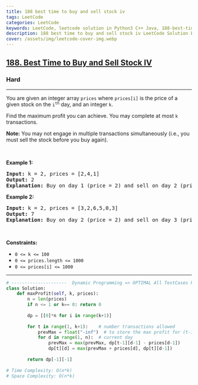 ```yaml
---
title: 188 best time to buy and sell stock iv
tags: LeetCode
categories: LeetCode
keywords: LeetCode, leetcode solution in Python3 C++ Java, 188-best-time-to-buy-and-sell-stock-iv solution
description: 188 best time to buy and sell stock iv LeetCode Solution Explained
cover: /assets/img/leetcode-cover-img.webp
---
```





<h2><a href="https://leetcode.com/problems/best-time-to-buy-and-sell-stock-iv/">188. Best Time to Buy and Sell Stock IV</a></h2><h3>Hard</h3><hr><div><p>You are given an integer array <code>prices</code> where <code>prices[i]</code> is the price of a given stock on the <code>i<sup>th</sup></code> day, and an integer <code>k</code>.</p>

<p>Find the maximum profit you can achieve. You may complete at most <code>k</code> transactions.</p>

<p><strong>Note:</strong> You may not engage in multiple transactions simultaneously (i.e., you must sell the stock before you buy again).</p>

<p>&nbsp;</p>
<p><strong>Example 1:</strong></p>

<pre><strong>Input:</strong> k = 2, prices = [2,4,1]
<strong>Output:</strong> 2
<strong>Explanation:</strong> Buy on day 1 (price = 2) and sell on day 2 (price = 4), profit = 4-2 = 2.
</pre>

<p><strong>Example 2:</strong></p>

<pre><strong>Input:</strong> k = 2, prices = [3,2,6,5,0,3]
<strong>Output:</strong> 7
<strong>Explanation:</strong> Buy on day 2 (price = 2) and sell on day 3 (price = 6), profit = 6-2 = 4. Then buy on day 5 (price = 0) and sell on day 6 (price = 3), profit = 3-0 = 3.
</pre>

<p>&nbsp;</p>
<p><strong>Constraints:</strong></p>

<ul>
	<li><code>0 &lt;= k &lt;= 100</code></li>
	<li><code>0 &lt;= prices.length &lt;= 1000</code></li>
	<li><code>0 &lt;= prices[i] &lt;= 1000</code></li>
</ul>
</div>

---




```python
# ---------------------  Dynamic Programming => OPTIMAL All TestCases Passed ----------
class Solution:
    def maxProfit(self, k, prices):
        n = len(prices)
        if n <= 1 or k== 0: return 0
        
        dp = [[0]*n for i in range(k+1)]
        
        for t in range(1, k+1):    # number transactions allowed
            prevMax = float("-inf")  # to store the max profit for (t-1) transactions on previous days 
            for d in range(1, n):  # current day
                prevMax = max(prevMax, dp[t-1][d-1] - prices[d-1])
                dp[t][d] = max(prevMax + prices[d], dp[t][d-1])
                
        return dp[-1][-1]
        
# Time Complexity: O(n*k)
# Space Complexity: O(n*k)
```
